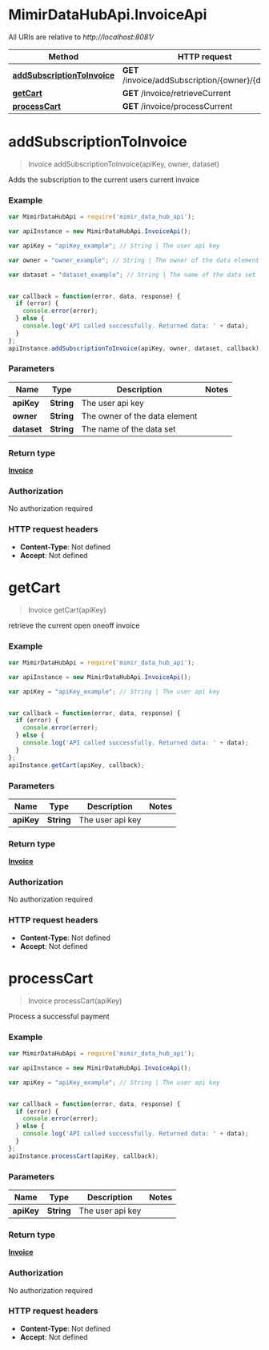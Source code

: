 # MimirDataHubApi.InvoiceApi

All URIs are relative to *http://localhost:8081/*

Method | HTTP request | Description
------------- | ------------- | -------------
[**addSubscriptionToInvoice**](InvoiceApi.md#addSubscriptionToInvoice) | **GET** /invoice/addSubscription/{owner}/{dataset} | 
[**getCart**](InvoiceApi.md#getCart) | **GET** /invoice/retrieveCurrent | 
[**processCart**](InvoiceApi.md#processCart) | **GET** /invoice/processCurrent | 


<a name="addSubscriptionToInvoice"></a>
# **addSubscriptionToInvoice**
> Invoice addSubscriptionToInvoice(apiKey, owner, dataset)



Adds the subscription to the current users current invoice

### Example
```javascript
var MimirDataHubApi = require('mimir_data_hub_api');

var apiInstance = new MimirDataHubApi.InvoiceApi();

var apiKey = "apiKey_example"; // String | The user api key

var owner = "owner_example"; // String | The owner of the data element

var dataset = "dataset_example"; // String | The name of the data set


var callback = function(error, data, response) {
  if (error) {
    console.error(error);
  } else {
    console.log('API called successfully. Returned data: ' + data);
  }
};
apiInstance.addSubscriptionToInvoice(apiKey, owner, dataset, callback);
```

### Parameters

Name | Type | Description  | Notes
------------- | ------------- | ------------- | -------------
 **apiKey** | **String**| The user api key | 
 **owner** | **String**| The owner of the data element | 
 **dataset** | **String**| The name of the data set | 

### Return type

[**Invoice**](Invoice.md)

### Authorization

No authorization required

### HTTP request headers

 - **Content-Type**: Not defined
 - **Accept**: Not defined

<a name="getCart"></a>
# **getCart**
> Invoice getCart(apiKey)



retrieve the current open oneoff invoice

### Example
```javascript
var MimirDataHubApi = require('mimir_data_hub_api');

var apiInstance = new MimirDataHubApi.InvoiceApi();

var apiKey = "apiKey_example"; // String | The user api key


var callback = function(error, data, response) {
  if (error) {
    console.error(error);
  } else {
    console.log('API called successfully. Returned data: ' + data);
  }
};
apiInstance.getCart(apiKey, callback);
```

### Parameters

Name | Type | Description  | Notes
------------- | ------------- | ------------- | -------------
 **apiKey** | **String**| The user api key | 

### Return type

[**Invoice**](Invoice.md)

### Authorization

No authorization required

### HTTP request headers

 - **Content-Type**: Not defined
 - **Accept**: Not defined

<a name="processCart"></a>
# **processCart**
> Invoice processCart(apiKey)



Process a successful payment

### Example
```javascript
var MimirDataHubApi = require('mimir_data_hub_api');

var apiInstance = new MimirDataHubApi.InvoiceApi();

var apiKey = "apiKey_example"; // String | The user api key


var callback = function(error, data, response) {
  if (error) {
    console.error(error);
  } else {
    console.log('API called successfully. Returned data: ' + data);
  }
};
apiInstance.processCart(apiKey, callback);
```

### Parameters

Name | Type | Description  | Notes
------------- | ------------- | ------------- | -------------
 **apiKey** | **String**| The user api key | 

### Return type

[**Invoice**](Invoice.md)

### Authorization

No authorization required

### HTTP request headers

 - **Content-Type**: Not defined
 - **Accept**: Not defined

